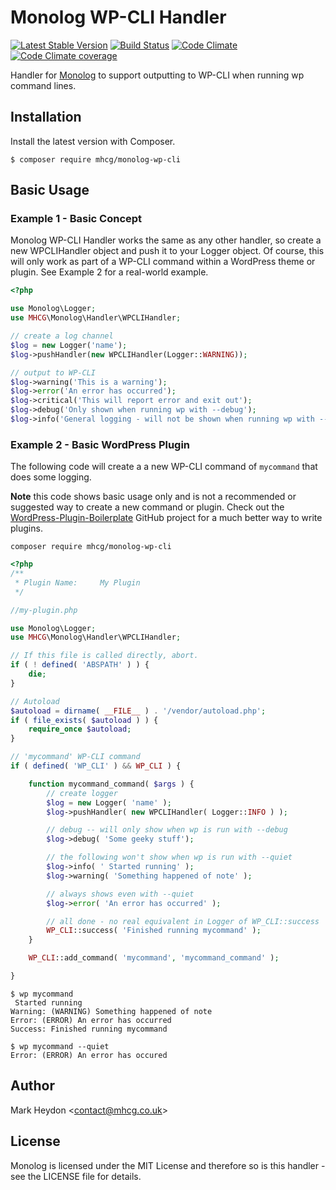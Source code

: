 # Monolog WP-CLI Handler

[![Latest Stable Version](https://img.shields.io/packagist/v/mhcg/monolog-wp-cli.svg)](https://packagist.org/packages/mhcg/monolog-wp-cli)
[![Build Status](https://img.shields.io/travis/com/mhcg/monolog-wp-cli.svg)](https://travis-ci.com/mhcg/monolog-wp-cli)
[![Code Climate](https://img.shields.io/codeclimate/maintainability/mhcg/monolog-wp-cli.svg)](https://codeclimate.com/github/mhcg/monolog-wp-cli)
[![Code Climate coverage](https://img.shields.io/codeclimate/coverage/mhcg/monolog-wp-cli)](https://codeclimate.com/github/mhcg/monolog-wp-cli)

Handler for [Monolog](https://github.com/Seldaek/monolog) to support outputting to WP-CLI when running wp command lines.

## Installation
Install the latest version with Composer.

```shell
$ composer require mhcg/monolog-wp-cli
```

## Basic Usage

### Example 1 - Basic Concept

Monolog WP-CLI Handler works the same as any other handler, so create a new WPCLIHandler object and push it to your Logger object.  Of course, this will only work as part of a WP-CLI command within a WordPress theme or plugin.  See Example 2 for a real-world example.

```php
<?php

use Monolog\Logger;
use MHCG\Monolog\Handler\WPCLIHandler;

// create a log channel
$log = new Logger('name');
$log->pushHandler(new WPCLIHandler(Logger::WARNING));

// output to WP-CLI
$log->warning('This is a warning');
$log->error('An error has occurred');
$log->critical('This will report error and exit out');
$log->debug('Only shown when running wp with --debug');
$log->info('General logging - will not be shown when running wp with --quiet');
```

### Example 2 - Basic WordPress Plugin

The following code will create a a new WP-CLI command of `mycommand` that does some logging.

**Note** this code shows basic usage only and is not a recommended or suggested way to create a new command or plugin.  Check out the [WordPress-Plugin-Boilerplate](https://github.com/DevinVinson/WordPress-Plugin-Boilerplate) GitHub project for a much better way to write plugins.

```shell
composer require mhcg/monolog-wp-cli
```

```php
<?php
/**
 * Plugin Name:     My Plugin
 */

//my-plugin.php

use Monolog\Logger;
use MHCG\Monolog\Handler\WPCLIHandler;

// If this file is called directly, abort.
if ( ! defined( 'ABSPATH' ) ) {
    die;
}

// Autoload
$autoload = dirname( __FILE__ ) . '/vendor/autoload.php';
if ( file_exists( $autoload ) ) {
    require_once $autoload;
}

// 'mycommand' WP-CLI command
if ( defined( 'WP_CLI' ) && WP_CLI ) {

    function mycommand_command( $args ) {
        // create logger
        $log = new Logger( 'name' );
        $log->pushHandler( new WPCLIHandler( Logger::INFO ) );

        // debug -- will only show when wp is run with --debug
        $log->debug( 'Some geeky stuff');

        // the following won't show when wp is run with --quiet
        $log->info( ' Started running' );
        $log->warning( 'Something happened of note' );

        // always shows even with --quiet
        $log->error( 'An error has occurred' );

        // all done - no real equivalent in Logger of WP_CLI::success
        WP_CLI::success( 'Finished running mycommand' );
    }

    WP_CLI::add_command( 'mycommand', 'mycommand_command' );

}
```

```shell
$ wp mycommand
 Started running
Warning: (WARNING) Something happened of note
Error: (ERROR) An error has occurred
Success: Finished running mycommand
```

```shell
$ wp mycommand --quiet
Error: (ERROR) An error has occured
```

## Author
Mark Heydon <[contact@mhcg.co.uk](contact@mhcg.co.uk)> 

## License
Monolog is licensed under the MIT License and therefore so is this handler - see the LICENSE file for details.
